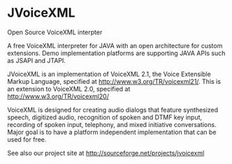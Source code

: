 # JVoiceXML
Open Source VoiceXML interpter

A free VoiceXML interpreter for JAVA with an open architecture for custom extensions. Demo implementation platforms are supporting JAVA APIs such as JSAPI and JTAPI.

JVoiceXML is an implementation of VoiceXML 2.1, the Voice Extensible Markup Language, specified at http://www.w3.org/TR/voicexml21/. This is an extension to VoiceXML 2.0, specified at http://www.w3.org/TR/voicexml20/

VoiceXML is designed for creating audio dialogs that feature synthesized speech, digitized audio, recognition of spoken and DTMF key input, recording of spoken input, telephony, and mixed initiative conversations. Major goal is to have a platform independent implementation that can be used for free.

See also our project site at http://sourceforge.net/projects/jvoicexml
